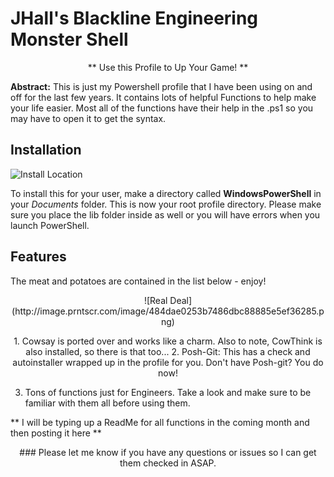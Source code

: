 # JHall's Blackline Engineering Monster Shell
<p style="text-align: center;"> ** Use this Profile to Up Your Game! ** </p>

**Abstract:** This is just my Powershell profile that I have been using on and off for the last few years. It contains lots of helpful Functions to help make your life easier.  Most all of the functions have their help in the .ps1 so you may have to open it to get the syntax.

## Installation

![Install Location](http://image.prntscr.com/image/e18ce7d3f61942c68ff3c2b6ed163853.png)

To install this for your user, make a directory called **WindowsPowerShell** in your *Documents* folder.  This is now your root profile directory. Please make sure you place the lib folder inside as well or you will have errors when you launch PowerShell.

## Features

The meat and potatoes are contained in the list below - enjoy!
<p style="text-align: center;"> ![Real Deal](http://image.prntscr.com/image/484dae0253b7486dbc88885e5ef36285.png)</p>

 <p style="text-align: center;">
1. Cowsay is ported over and works like a charm.  Also to note, CowThink is also installed, so there is that too...  
2. Posh-Git: This has a check and autoinstaller wrapped up in the profile for you.  Don't have Posh-git?  You do  now!

3.  Tons of functions just for Engineers. Take a look and make sure to be familiar with them all before using them.  

  ** I will be typing up a ReadMe for all functions in the coming month and then posting it here **

<p style="text-align: center;"> ### Please let me know if you have any questions or issues so I can get them checked in ASAP.
